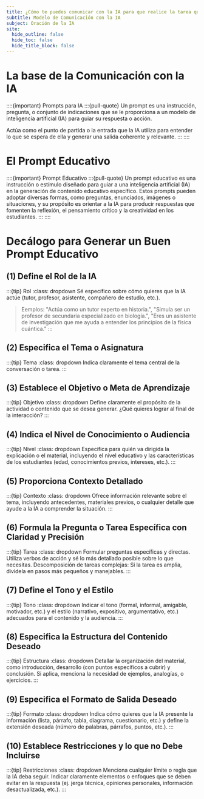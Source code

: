 ```yaml
---
title: ¿Cómo te puedes comunicar con la IA para que realice la tarea que le pides?
subtitle: Modelo de Comunicación con la IA  
subject: Oración de la IA
site:
  hide_outline: false
  hide_toc: false
  hide_title_block: false
---
```

# La base de la Comunicación con la IA

::::{important} Prompts para IA 
:::{pull-quote}
Un prompt es una instrucción, pregunta, o conjunto de indicaciones que se le proporciona a un modelo de inteligencia artificial (IA) para guiar su respuesta o acción. 

Actúa como el punto de partida o la entrada que la IA utiliza para entender lo que se espera de ella y generar una salida coherente y relevante.
:::
::::

# El Prompt Educativo
::::{important} Prompt Educativo
:::{pull-quote}
Un prompt educativo es una instrucción o estímulo diseñado para guiar a una inteligencia artificial (IA) en la generación de contenido educativo específico. Estos prompts pueden adoptar diversas formas, como preguntas, enunciados, imágenes o situaciones, y su propósito es orientar a la IA para producir respuestas que fomenten la reflexión, el pensamiento crítico y la creatividad en los estudiantes.
:::
::::

# Decálogo para Generar un Buen Prompt Educativo

## (1) Define el Rol de la IA

:::{tip} Rol
:class: dropdown
Sé específico sobre cómo quieres que la IA actúe (tutor, profesor, asistente, compañero de estudio, etc.).
> Eemplos: "Actúa como un tutor experto en historia.", "Simula ser un profesor de secundaria especializado en biología.", "Eres un asistente de investigación que me ayuda a entender los principios de la física cuántica."
:::

## (2) Especifica el Tema o Asignatura

:::{tip} Tema
:class: dropdown
Indica claramente el tema central de la conversación o tarea.
:::

## (3) Establece el Objetivo o Meta de Aprendizaje
:::{tip} Objetivo
:class: dropdown
Define claramente el propósito de la actividad o contenido que se desea generar. ¿Qué quieres lograr al final de la interacción?
:::

## (4) Indica el Nivel de Conocimiento o Audiencia

:::{tip} Nivel
:class: dropdown
Especifica para quién va dirigida la explicación o el material, incluyendo el nivel educativo y las características de los estudiantes (edad, conocimientos previos, intereses, etc.).
:::

## (5) Proporciona Contexto Detallado

:::{tip} Contexto
:class: dropdown
Ofrece información relevante sobre el tema, incluyendo antecedentes, materiales previos, o cualquier detalle que ayude a la IA a comprender la situación.
:::

## (6) Formula la Pregunta o Tarea Específica con Claridad y Precisión

:::{tip} Tarea
:class: dropdown
Formular preguntas específicas y directas. Utiliza verbos de acción y sé lo más detallado posible sobre lo que necesitas.
Descomposición de tareas complejas: Si la tarea es amplia, divídela en pasos más pequeños y manejables.
:::

## (7) Define el Tono y el Estilo

:::{tip} Tono
:class: dropdown
Indicar el tono (formal, informal, amigable, motivador, etc.) y el estilo (narrativo, expositivo, argumentativo, etc.) adecuados para el contenido y la audiencia.
:::

## (8) Especifica la Estructura del Contenido Deseado

:::{tip} Estructura
:class: dropdown
Detallar la organización del material, como introducción, desarrollo (con puntos específicos a cubrir) y conclusión. Si aplica, menciona la necesidad de ejemplos, analogías, o ejercicios.
:::

## (9) Especifica el Formato de Salida Deseado

:::{tip} Formato
:class: dropdown
Indica cómo quieres que la IA presente la información (lista, párrafo, tabla, diagrama, cuestionario, etc.) y define la extensión deseada (número de palabras, párrafos, puntos, etc.).
:::

## (10) Establece Restricciones y lo que no Debe Incluirse

:::{tip} Restricciones
:class: dropdown
Menciona cualquier límite o regla que la IA deba seguir.
Indicar claramente elementos o enfoques que se deben evitar en la respuesta (ej. jerga técnica, opiniones personales, información desactualizada, etc.).
:::